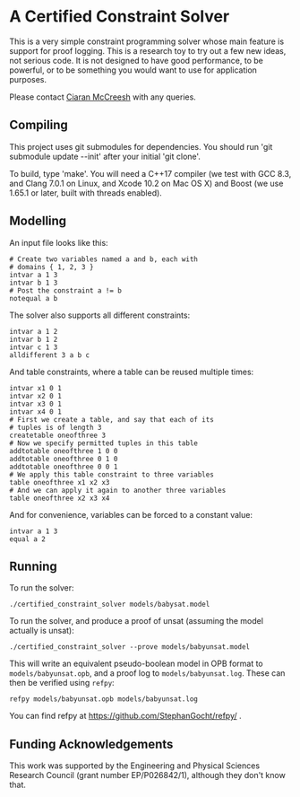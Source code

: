 A Certified Constraint Solver
=============================

This is a very simple constraint programming solver whose main feature is support for proof logging.
This is a research toy to try out a few new ideas, not serious code. It is not designed to have good
performance, to be powerful, or to be something you would want to use for application purposes.

Please contact [Ciaran McCreesh](mailto:ciaran.mccreesh@glasgow.ac.uk) with any queries.

Compiling
---------

This project uses git submodules for dependencies. You should run 'git submodule update --init'
after your initial 'git clone'.

To build, type 'make'. You will need a C++17 compiler (we test with GCC 8.3, and Clang 7.0.1 on
Linux, and Xcode 10.2 on Mac OS X) and Boost (we use 1.65.1 or later, built with threads enabled).

Modelling
---------

An input file looks like this:

```
# Create two variables named a and b, each with
# domains { 1, 2, 3 }
intvar a 1 3
intvar b 1 3
# Post the constraint a != b
notequal a b
```

The solver also supports all different constraints:

```
intvar a 1 2
intvar b 1 2
intvar c 1 3
alldifferent 3 a b c
```

And table constraints, where a table can be reused multiple times:

```
intvar x1 0 1
intvar x2 0 1
intvar x3 0 1
intvar x4 0 1
# First we create a table, and say that each of its
# tuples is of length 3
createtable oneofthree 3
# Now we specify permitted tuples in this table
addtotable oneofthree 1 0 0
addtotable oneofthree 0 1 0
addtotable oneofthree 0 0 1
# We apply this table constraint to three variables
table oneofthree x1 x2 x3
# And we can apply it again to another three variables
table oneofthree x2 x3 x4
```

And for convenience, variables can be forced to a constant value:

```
intvar a 1 3
equal a 2
```

Running
-------

To run the solver:

```shell session
./certified_constraint_solver models/babysat.model
```

To run the solver, and produce a proof of unsat (assuming the model actually is unsat):

```shell session
./certified_constraint_solver --prove models/babyunsat.model
```

This will write an equivalent pseudo-boolean model in OPB format to ``models/babyunsat.opb``, and a
proof log to ``models/babyunsat.log``. These can then be verified using ``refpy``:

```shell session
refpy models/babyunsat.opb models/babyunsat.log
```

You can find refpy at https://github.com/StephanGocht/refpy/ .

Funding Acknowledgements
------------------------

This work was supported by the Engineering and Physical Sciences Research Council (grant number
EP/P026842/1), although they don't know that.

<!-- vim: set tw=100 spell spelllang=en : -->

